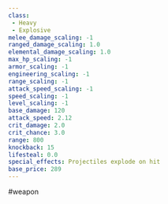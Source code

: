 ```yaml
---
class: 
 - Heavy
 - Explosive
melee_damage_scaling: -1
ranged_damage_scaling: 1.0
elemental_damage_scaling: 1.0
max_hp_scaling: -1
armor_scaling: -1
engineering_scaling: -1
range_scaling: -1
attack_speed_scaling: -1
speed_scaling: -1
level_scaling: -1
base_damage: 120
attack_speed: 2.12
crit_damage: 2.0
crit_chance: 3.0
range: 800
knockback: 15
lifesteal: 0.0
special_effects: Projectiles explode on hit
base_price: 289
---
```

#weapon